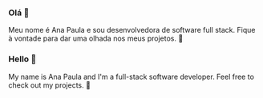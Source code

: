### Olá 👋
Meu nome é Ana Paula e sou desenvolvedora de software full stack. Fique à vontade para dar uma olhada nos meus projetos. 🙂

### Hello 👋
My name is Ana Paula and I'm a full-stack software developer. Feel free to check out my projects. 🙂

<!--
**ana788/ana788** is a ✨ _special_ ✨ repository because its `README.md` (this file) appears on your GitHub profile.

Here are some ideas to get you started:

- 🔭 I’m currently working on ...
- 🌱 I’m currently learning ...
- 👯 I’m looking to collaborate on ...
- 🤔 I’m looking for help with ...
- 💬 Ask me about ...
- 📫 How to reach me: ...
- 😄 Pronouns: ...
- ⚡ Fun fact: ...
-->
